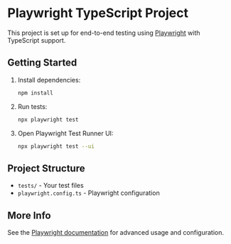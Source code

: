 # Playwright TypeScript Project

This project is set up for end-to-end testing using [Playwright](https://playwright.dev/) with TypeScript support.

## Getting Started

1. Install dependencies:
   ```sh
   npm install
   ```
2. Run tests:
   ```sh
   npx playwright test
   ```
3. Open Playwright Test Runner UI:
   ```sh
   npx playwright test --ui
   ```

## Project Structure
- `tests/` - Your test files
- `playwright.config.ts` - Playwright configuration

## More Info
See the [Playwright documentation](https://playwright.dev/docs/intro) for advanced usage and configuration.
